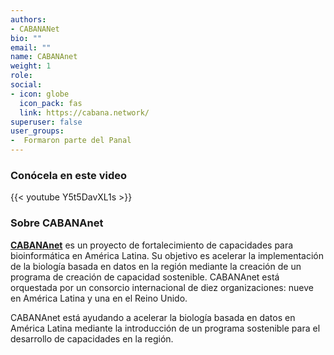 ```yaml
---
authors:
- CABANANet
bio: ""
email: ""
name: CABANAnet
weight: 1
role: 
social:
- icon: globe
  icon_pack: fas
  link: https://cabana.network/
superuser: false
user_groups:
-  Formaron parte del Panal
---
```


### Conócela en este video

{{< youtube Y5t5DavXL1s >}} 

### Sobre CABANAnet

**[CABANAnet](https://cabana.network/)** es un proyecto de fortalecimiento de capacidades para bioinformática en América Latina. Su objetivo es acelerar la implementación de la biología basada en datos en la región mediante la creación de un programa de creación de capacidad sostenible. CABANAnet está orquestada por un consorcio internacional de diez organizaciones: nueve en América Latina y una en el Reino Unido.

CABANAnet está ayudando a acelerar la biología basada en datos en América Latina mediante la introducción de un programa sostenible para el desarrollo de capacidades en la región.
